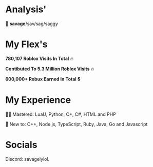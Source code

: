 # Analysis'
👋 **savage**/sav/sag/saggy

# My Flex's
**780,107 Roblox Visits In Total** 🔥

**Contibuted To 5.3 Million Roblox Visits** 🔥

**600,000+ Robux Earned In Total** 💲

# My Experience 
👨‍🎓 Mastered: LuaU, Python, C+, C#, HTML and PHP

👶 New to: C++, Node.js, TypeScript, Ruby, Java, Go and Javascript

# Socials
Discord: savagelylol.
